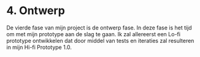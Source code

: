 # 4. Ontwerp

De vierde fase van mijn project is de ontwerp fase. In deze fase is het tijd om met mijn prototype aan de slag te gaan. Ik zal allereerst een Lo-fi prototype ontwikkelen dat door middel van tests en iteraties zal resulteren in mijn Hi-fi Prototype 1.0. 

